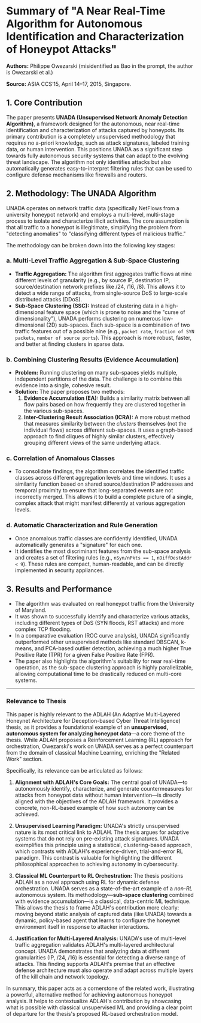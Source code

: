 # Summary of "A Near Real-Time Algorithm for Autonomous Identification and Characterization of Honeypot Attacks"

**Authors:** Philippe Owezarski (misidentified as Bao in the prompt, the author is Owezarski et al.)

**Source:** ASIA CCS’15, April 14–17, 2015, Singapore.

## 1. Core Contribution

The paper presents **UNADA (Unsupervised Network Anomaly Detection Algorithm)**, a framework designed for the autonomous, near real-time identification and characterization of attacks captured by honeypots. Its primary contribution is a completely unsupervised methodology that requires no a-priori knowledge, such as attack signatures, labeled training data, or human intervention. This positions UNADA as a significant step towards fully autonomous security systems that can adapt to the evolving threat landscape. The algorithm not only identifies attacks but also automatically generates easy-to-interpret filtering rules that can be used to configure defense mechanisms like firewalls and routers.

## 2. Methodology: The UNADA Algorithm

UNADA operates on network traffic data (specifically NetFlows from a university honeypot network) and employs a multi-level, multi-stage process to isolate and characterize illicit activities. The core assumption is that all traffic to a honeypot is illegitimate, simplifying the problem from "detecting anomalies" to "classifying different types of malicious traffic."

The methodology can be broken down into the following key stages:

### a. Multi-Level Traffic Aggregation & Sub-Space Clustering
- **Traffic Aggregation:** The algorithm first aggregates traffic flows at nine different levels of granularity (e.g., by source IP, destination IP, source/destination network prefixes like /24, /16, /8). This allows it to detect a wide range of attacks, from single-source DoS to large-scale distributed attacks (DDoS).
- **Sub-Space Clustering (SSC):** Instead of clustering data in a high-dimensional feature space (which is prone to noise and the "curse of dimensionality"), UNADA performs clustering on numerous low-dimensional (2D) sub-spaces. Each sub-space is a combination of two traffic features out of a possible nine (e.g., `packet rate`, `fraction of SYN packets`, `number of source ports`). This approach is more robust, faster, and better at finding clusters in sparse data.

### b. Combining Clustering Results (Evidence Accumulation)
- **Problem:** Running clustering on many sub-spaces yields multiple, independent partitions of the data. The challenge is to combine this evidence into a single, cohesive result.
- **Solution:** The paper proposes two methods:
    1.  **Evidence Accumulation (EA):** Builds a similarity matrix between all flow pairs based on how frequently they are clustered together in the various sub-spaces.
    2.  **Inter-Clustering Result Association (ICRA):** A more robust method that measures similarity between the *clusters* themselves (not the individual flows) across different sub-spaces. It uses a graph-based approach to find cliques of highly similar clusters, effectively grouping different views of the same underlying attack.

### c. Correlation of Anomalous Classes
- To consolidate findings, the algorithm correlates the identified traffic classes across different aggregation levels and time windows. It uses a similarity function based on shared source/destination IP addresses and temporal proximity to ensure that long-separated events are not incorrectly merged. This allows it to build a complete picture of a single, complex attack that might manifest differently at various aggregation levels.

### d. Automatic Characterization and Rule Generation
- Once anomalous traffic classes are confidently identified, UNADA automatically generates a "signature" for each one.
- It identifies the most discriminant features from the sub-space analysis and creates a set of filtering rules (e.g., `nSyn/nPkts == 1`, `nDiffDestAddr < 9`). These rules are compact, human-readable, and can be directly implemented in security appliances.

## 3. Results and Performance

- The algorithm was evaluated on real honeypot traffic from the University of Maryland.
- It was shown to successfully identify and characterize various attacks, including different types of DoS (SYN floods, RST attacks) and more complex TCP flooding.
- In a comparative evaluation (ROC curve analysis), UNADA significantly outperformed other unsupervised methods like standard DBSCAN, k-means, and PCA-based outlier detection, achieving a much higher True Positive Rate (TPR) for a given False Positive Rate (FPR).
- The paper also highlights the algorithm's suitability for near real-time operation, as the sub-space clustering approach is highly parallelizable, allowing computational time to be drastically reduced on multi-core systems.

---

### Relevance to Thesis

This paper is highly relevant to the ADLAH (An Adaptive Multi-Layered Honeynet Architecture for Deception-based Cyber Threat Intelligence) thesis, as it provides a foundational example of an **unsupervised, autonomous system for analyzing honeypot data**—a core theme of the thesis. While ADLAH proposes a Reinforcement Learning (RL) approach for orchestration, Owezarski's work on UNADA serves as a perfect counterpart from the domain of classical Machine Learning, enriching the "Related Work" section.

Specifically, its relevance can be articulated as follows:

1.  **Alignment with ADLAH's Core Goals:** The central goal of UNADA—to autonomously identify, characterize, and generate countermeasures for attacks from honeypot data without human intervention—is directly aligned with the objectives of the ADLAH framework. It provides a concrete, non-RL-based example of how such autonomy can be achieved.

2.  **Unsupervised Learning Paradigm:** UNADA's strictly unsupervised nature is its most critical link to ADLAH. The thesis argues for adaptive systems that do not rely on pre-existing attack signatures. UNADA exemplifies this principle using a statistical, clustering-based approach, which contrasts with ADLAH's experience-driven, trial-and-error RL paradigm. This contrast is valuable for highlighting the different philosophical approaches to achieving autonomy in cybersecurity.

3.  **Classical ML Counterpart to RL Orchestration:** The thesis positions ADLAH as a novel approach using RL for dynamic defense orchestration. UNADA serves as a state-of-the-art example of a *non-RL* autonomous system. Its methodology—**sub-space clustering** combined with evidence accumulation—is a classical, data-centric ML technique. This allows the thesis to frame ADLAH's contribution more clearly: moving beyond static analysis of captured data (like UNADA) towards a dynamic, policy-based agent that learns to configure the honeynet environment itself in response to attacker interactions.

4.  **Justification for Multi-Layered Analysis:** UNADA's use of multi-level traffic aggregation validates ADLAH's multi-layered architectural concept. UNADA demonstrates that analyzing data at different granularities (IP, /24, /16) is essential for detecting a diverse range of attacks. This finding supports ADLAH's premise that an effective defense architecture must also operate and adapt across multiple layers of the kill chain and network topology.

In summary, this paper acts as a cornerstone of the related work, illustrating a powerful, alternative method for achieving autonomous honeypot analysis. It helps to contextualize ADLAH's contribution by showcasing what is possible with classical unsupervised ML and providing a clear point of departure for the thesis's proposed RL-based orchestration model.